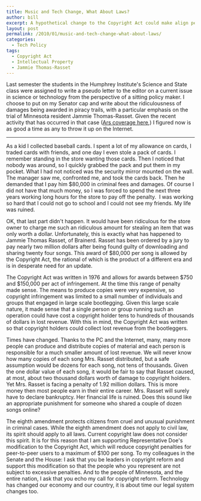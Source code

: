 ```yaml
---
title: Music and Tech Change, What About Laws?
author: bill
excerpt: A hypothetical change to the Copyright Act could make align penalties with actual damages.
layout: post
permalink: /2010/01/music-and-tech-change-what-about-laws/
categories:
  - Tech Policy
tags:
  - Copyright Act
  - Intellectual Property
  - Jammie Thomas-Rasset
---
```

Last semester the students in the Humphrey Institute's Science and State class were assigned to write a pseudo letter to the editor on a current issue in science or technology from the perspective of a sitting policy maker. I choose to put on my Senator cap and write about the ridiculousness of damages being awarded in piracy trails, with a particular emphasis on the trial of Minnesota resident Jammie Thomas-Rasset. Given the recent activity that has occurred in that case (<a href="http://arstechnica.com/tech-policy/news/2010/01/judge-slashes-monstrous-jammie-thomas-p2p-award-by-35x.ars?utm_source=rss&utm_medium=rss&utm_campaign=rss" target="_blank">Ars coverage here</a>,) I figured now is as good a time as any to throw it up on the Internet.

<div>
  <!--more-->
</div>

<div>
  <hr size="2" />
</div>

<div>
  As a kid I collected baseball cards. I spent a lot of my allowance on cards, I traded cards with friends, and one day I even stole a pack of cards. I remember standing in the store wanting those cards. Then I noticed that nobody was around, so I quickly grabbed the pack and put them in my pocket. What I had not noticed was the security mirror mounted on the wall. The manager saw me, confronted me, and took the cards back. Then he demanded that I pay him $80,000 in criminal fees and damages. Of course I did not have that much money, so I was forced to spend the next three years working long hours for the store to pay off the penalty.  I was working so hard that I could not go to school and I could not see my friends. My life was ruined.
</div>

<div>
  <p>
    OK, that last part didn't happen. It would have been ridiculous for the store owner to charge me such an ridiculous amount for stealing an item that was only worth a dollar. Unfortunately, this is exactly what has happened to Jammie Thomas Rasset, of Brainerd. Rasset has been ordered by a jury to pay nearly two million dollars after being found guilty of downloading and sharing twenty four songs. This award of $80,000 per song is allowed by the Copyright Act, the rational of which is the product of a different era and is in desperate need for an update.
  </p>
  
  <p>
    The Copyright Act was written in 1976 and allows for awards between $750 and $150,000 per act of infringement. At the time this range of penalty made sense. The means to produce copies were very expensive, so copyright infringement was limited to a small number of individuals and groups that engaged in large scale bootlegging. Given this large scale nature, it made sense that a single person or group running such an operation could have cost a copyright holder tens to hundreds of thousands of dollars in lost revenue. With this in mind, the Copyright Act was written so that copyright holders could collect lost revenue from the bootleggers.
  </p>
  
  <p>
    Times have changed. Thanks to the PC and the Internet, many, many more people can produce and distribute copies of material and each person is responsible for a much smaller amount of lost revenue. We will never know how many copies of each song Mrs. Rasset distributed, but a safe assumption would be dozens for each song, not tens of thousands. Given the one dollar value of each song, it would be fair to say that Rasset caused, at most, about two thousand dollars worth of damage to copyright holders. Yet Mrs. Rasset is facing a penalty of 1.92 million dollars. This is more money then most people earn in their entire career. Mrs. Rasset will surely have to declare bankruptcy. Her financial life is ruined. Does this sound like an appropriate punishment for someone who shared a couple of dozen songs online?
  </p>
  
  <p>
    The eighth amendment protects citizens from cruel and unusual punishment in criminal cases. While the eighth amendment does not apply to civil law, its spirit should apply to all laws. Current copyright law does not consider this spirit. It is for this reason that I am supporting Representative Doe's modification to the Copyright Act, which will reduce copyright penalties for peer-to-peer users to a maximum of $100 per song. To my colleagues in the Senate and the House: I ask that you be leaders in copyright reform and support this modification so that the people who you represent are not subject to excessive penalties. And to the people of Minnesota, and the entire nation, I ask that you echo my call for copyright reform. Technology has changed our economy and our country, it is about time our legal system changes too.
  </p>
</div>